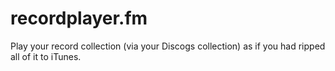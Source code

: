 # recordplayer.fm

Play your record collection (via your Discogs collection) as if you had ripped all of it to iTunes.
